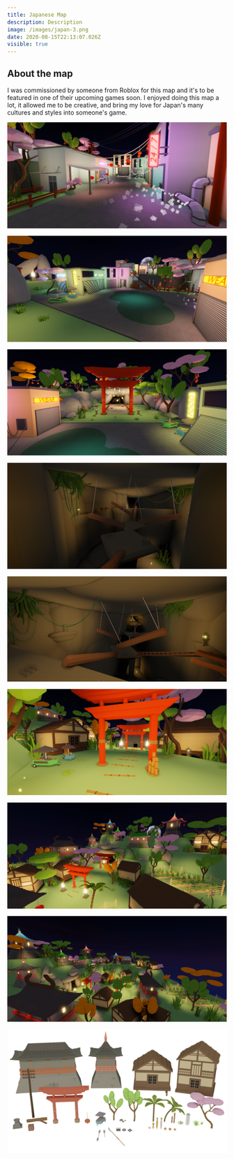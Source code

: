 ```yaml
---
title: Japanese Map
description: Description
image: /images/japan-3.png
date: 2020-08-15T22:13:07.026Z
visible: true
---
```

## About the map

I was commissioned by someone from Roblox for this map and it's to be featured in one of their upcoming games soon. I enjoyed doing this map a lot, it allowed me to be creative, and bring my love for Japan's many cultures and styles into someone's game.

![](/images/japan-1.png)

![](/images/japan-2.png)

![](/images/japan-3.png)

![](/images/japan-4.png)

![](/images/japan-5.png)

![](/images/japan-6.png)

![](/images/japan-7.png)

![](/images/japan-8.png)

![](/images/japan-assets.png)